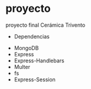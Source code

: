 # proyecto
proyecto final Cerámica Trivento
- Dependencias
* MongoDB
* Express
* Express-Handlebars
* Multer
* fs
* Express-Session